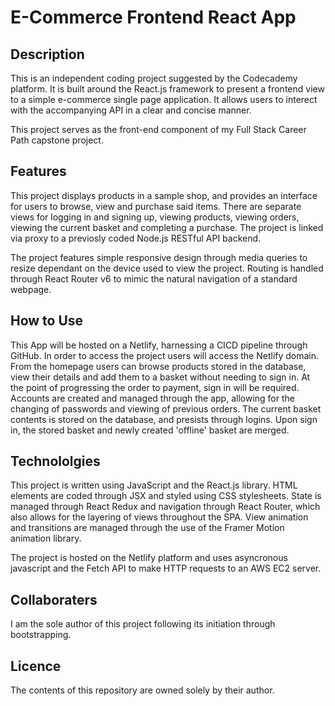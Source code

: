 # E-Commerce Frontend React App

## Description

This is an independent coding project suggested by the Codecademy platform. It is built around the React.js framework to present a frontend view to a simple e-commerce single page application. It allows users to interect with the accompanying API in a clear and concise manner.

This project serves as the front-end component of my Full Stack Career Path capstone project.

## Features

This project displays products in a sample shop, and provides an interface for users to browse, view and purchase said items. There are separate views for logging in and signing up, viewing products, viewing orders, viewing the current basket and completing a purchase. The project is linked via proxy to a previosly coded Node.js RESTful API backend.

The project features simple responsive design through media queries to resize dependant on the device used to view the project. Routing is handled through React Router v6 to mimic the natural navigation of a standard webpage.

## How to Use

This App will be hosted on a Netlify, harnessing a CICD pipeline through GitHub. In order to access the project users will access the Netlify domain. From the homepage users can browse products stored in the database, view their details and add them to a basket without needing to sign in. At the point of progressing the order to payment, sign in will be required. Accounts are created and managed through the app, allowing for the changing of passwords and viewing of previous orders. The current basket contents is stored on the database, and presists through logins. Upon sign in, the stored basket and newly created 'offline' basket are merged.

## Technololgies

This project is written using JavaScript and the React.js library. HTML elements are coded through JSX and styled using CSS stylesheets. State is managed through React Redux and navigation through React Router, which also allows for the layering of views throughout the SPA. View animation and transitions are managed through the use of the Framer Motion animation library.

The project is hosted on the Netlify platform and uses asyncronous javascript and the Fetch API to make HTTP requests to an AWS EC2 server.

## Collaboraters

I am the sole author of this project following its initiation through bootstrapping.

## Licence

The contents of this repository are owned solely by their author.
